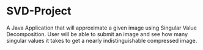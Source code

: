 # SVD-Project
A Java Application that will approximate a given image using Singular Value Decomposition. User will be able to submit an image and see how many singular values it takes to get a nearly indistinguishable compressed image.
